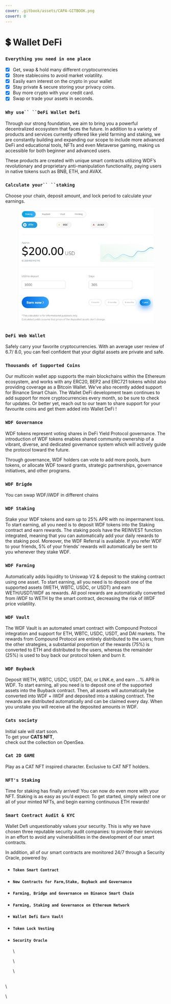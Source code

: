 ```yaml
---
cover: .gitbook/assets/CAPA-GITBOOK.png
coverY: 0
---
```


# 💲 Wallet DeFi

### `Everything you need in one place`

* [x] Get, swap & hold many different cryptocurrencies
* [x] Store stablecoins to avoid market volatility.
* [x] Easily earn interest on the crypto in your wallet
* [x] Stay private & secure storing your privacy coins.
* [x] Buy more crypto with your credit card.
* [x] Swap or trade your assets in seconds.

### `Why use`` ``DeFi Wallet Defi`

Through our strong foundation, we aim to bring you a powerful decentralized ecosystem that faces the future. In addition to a variety of products and services currently offered like yield farming and staking, we are constantly building and expanding our scope to include more advanced DeFi and educational tools, NFTs and even Metaverse gaming, making us accessible for both beginner and advanced users.

These products are created with unique smart contracts utilizing WDF’s revolutionary and proprietary anti-manipulation functionality, paying users in native tokens such as BNB, ETH, and AVAX.

### `Calculate your`` ``staking`

Choose your chain, deposit amount, and lock period to calculate your earnings.

<figure><img src=".gitbook/assets/calculator.JPG" alt=""><figcaption></figcaption></figure>

### `DeFi Web Wallet`

Safely carry your favorite cryptocurrencies. With an average user review of 6.7/ 8.0, you can feel confident that your digital assets are private and safe.

### `Thousands of Supported Coins`&#x20;

Our multicoin wallet app supports the main blockchains within the Ethereum ecosystem, and works with any ERC20, BEP2 and ERC721 tokens whilst also providing coverage as a Bitcoin Wallet. We've also recently added support for Binance Smart Chain. The Wallet DeFi development team continues to add support for more cryptocurrencies every month, so be sure to check for updates. Or better yet, reach out to our team to share support for your favourite coins and get them added into Wallet DeFi !

### `WDF Governance`&#x20;

WDF tokens represent voting shares in DeFi Yield Protocol governance. The introduction of WDF tokens enables shared community ownership of a vibrant, diverse, and dedicated governance system which will actively guide the protocol toward the future.

Through governance, WDF holders can vote to add more pools, burn tokens, or allocate WDF toward grants, strategic partnerships, governance initiatives, and other programs.

### `WDF Brigde`

You can swap WDF/iWDF in different chains

### `WDF Staking`&#x20;

Stake your WDF tokens and earn up to 25% APR with no impermanent loss. To start earning, all you need is to deposit WDF tokens into the Staking contract and earn rewards. The staking pools have the REINVEST function integrated, meaning that you can automatically add your daily rewards to the staking pool. Moreover, the WDF Referral is available. If you refer WDF to your friends, 5% of your friends’ rewards will automatically be sent to you whenever they stake WDF.

### `WDF Farming`&#x20;

Automatically adds liquidity to Uniswap V2 & deposit to the staking contract using one asset. To start earning, all you need is to deposit one of the supported assets (WETH, WBTC, USDC, or USDT) and earn WETH/USDT/WDF as rewards. All pool rewards are automatically converted from iWDF to WETH by the smart contract, decreasing the risk of iWDF price volatility.

### `WDF Vault`&#x20;

The WDF Vault is an automated smart contract with Compound Protocol integration and support for ETH, WBTC, USDC, USDT, and DAI markets. The rewards from Compound Protocol are entirely distributed to the users; from the other strategies, a substantial proportion of the rewards (75%) is converted to ETH and distributed to the users, whereas the remainder (25%) is used to buy back our protocol token and burn it.

### `WDF Buyback`

Deposit WETH, WBTC, USDC, USDT, DAI, or LINK.e, and earn ...% APR in WDF. To start earning, all you need is to deposit one of the supported assets into the Buyback contract. Then, all assets will automatically be converted into WDF + iWDF and deposited into a staking contract. The rewards are distributed automatically and can be claimed every day. When you unstake you will receive all the deposited amounts in WDF.

### `Cats society`

Initial sale will start soon.\
To get your **CATS NFT**,\
check out the collection on OpenSea.

### `Cat 2D GAME`

Play as a CAT NFT inspired character. Exclusive to CAT NFT holders.

### `NFT's Staking`

Time for staking has finally arrived! You can now do even more with your NFT. Staking is as easy as you’d expect: To get started, simply select one or all of your minted NFTs, and begin earning continuous ETH rewards!

### `Smart Contract Audit & KYC`

Wallet Defi unquestionably values your security. This is why we have chosen three reputable security audit companies: to provide their services in an effort to avoid any vulnerabilities in the development of our smart contracts.

In addition, all of our smart contracts are monitored 24/7 through a Security Oracle, powered by.

* #### `Token Smart Contract`
* #### `New Contracts for Farm,Stake, Buyback and Governance`
* #### `Farming, Bridge and Governance on Binance Smart Chain`
* #### `Farming, Staking and Governance on Ethereum Network`
* #### `Wallet Defi Earn Vault`
* #### `Token Lock Vesting`
*   #### `Security Oracle`

    \


    \


    \


\
\


\
